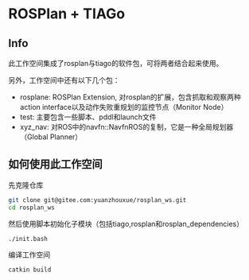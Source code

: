 # ROSPlan + TIAGo

## Info

此工作空间集成了rosplan与tiago的软件包，可将两者结合起来使用。

另外，工作空间中还有以下几个包：
 - rosplane: ROSPlan Extension, 对rosplan的扩展，包含抓取和观察两种action interface以及动作失败重规划的监控节点（Monitor Node）
 - test: 主要包含一些脚本、pddl和launch文件
 - xyz_nav: 对ROS中的navfn::NavfnROS的复制，它是一种全局规划器（Global Planner）

## 如何使用此工作空间

先克隆仓库

```bash
git clone git@gitee.com:yuanzhouxue/rosplan_ws.git
cd rosplan_ws
```

然后使用脚本初始化子模块（包括tiago,rosplan和rosplan_dependencies）

```bash
./init.bash
```

编译工作空间

```bash
catkin build
```

